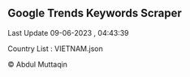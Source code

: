 

## Google Trends Keywords Scraper 
 
Last Update 09-06-2023 , 04:43:39

Country List :
VIETNAM.json



© Abdul Muttaqin 
